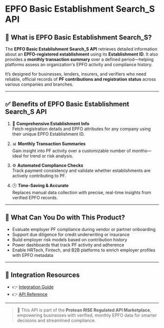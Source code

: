 # EPFO Basic Establishment Search_S API

## 📘 What is EPFO Basic Establishment Search_S?

The **EPFO Basic Establishment Search_S API** retrieves detailed information about an **EPFO-registered establishment** using its **Establishment ID**. It also provides a **monthly transaction summary** over a defined period—helping platforms assess an organization's EPFO activity and compliance history.

It’s designed for businesses, lenders, insurers, and verifiers who need reliable, official records of **PF contributions and registration status** across various companies and branches.

---

## ✅ Benefits of EPFO Basic Establishment Search_S API

1. 🏢 **Comprehensive Establishment Info**  
   Fetch registration details and EPFO attributes for any company using their unique EPFO Establishment ID.

2. 📊 **Monthly Transaction Summaries**  
   Gain insight into PF activity over a customizable number of months—ideal for trend or risk analysis.

3. ⚙️ **Automated Compliance Checks**  
   Track payment consistency and validate whether establishments are actively contributing to PF.

4. 🕒 **Time-Saving & Accurate**  
   Replaces manual data collection with precise, real-time insights from verified EPFO records.

---

## 💼 What Can You Do with This Product?

- Evaluate employer PF compliance during vendor or partner onboarding  
- Support due diligence for credit underwriting or insurance  
- Build employer risk models based on contribution history  
- Power dashboards that track PF activity and adherence  
- Enable HRTech, Fintech, and B2B platforms to enrich employer profiles with EPFO metadata

---

## 🔗 Integration Resources

- 👉 [Integration Guide](https://docs.risewithprotean.io/159/integration-guide)  
- 👉 [API Reference](https://docs.risewithprotean.io/159/api-reference)

---

> 📌 This API is part of the **Protean RISE Regulated API Marketplace**, empowering businesses with verified, monthly EPFO data for smarter decisions and streamlined compliance.
